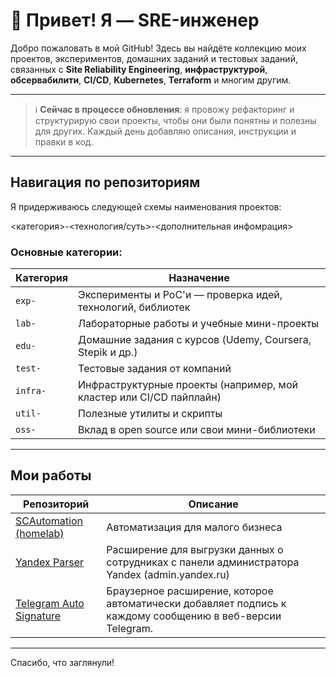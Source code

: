 # 👋 Привет! Я — SRE-инженер

Добро пожаловать в мой GitHub! Здесь вы найдёте коллекцию моих проектов, экспериментов, домашних заданий и тестовых заданий, связанных с **Site Reliability Engineering**, **инфраструктурой**, **обсервабилити**, **CI/CD**, **Kubernetes**, **Terraform** и многим другим.

---

> ℹ️ **Сейчас в процессе обновления**: я провожу рефакторинг и структурирую свои проекты, чтобы они были понятны и полезны для других. Каждый день добавляю описания, инструкции и правки в код.


---

## Навигация по репозиториям

Я придерживаюсь следующей схемы наименования проектов:

<категория>-<технология/суть>-<дополнительная инфомрация>


### Основные категории:

| Категория | Назначение |
|----------|------------|
| `exp-`   | Эксперименты и PoC'и — проверка идей, технологий, библиотек |
| `lab-`   | Лабораторные работы и учебные мини-проекты |
| `edu-`   | Домашние задания с курсов (Udemy, Coursera, Stepik и др.) |
| `test-`  | Тестовые задания от компаний |
| `infra-` | Инфраструктурные проекты (например, мой кластер или CI/CD пайплайн) |
| `util-`  | Полезные утилиты и скрипты |
| `oss-`   | Вклад в open source или свои мини-библиотеки |

---
<!--
## Стек технологий

- **Kubernetes**, Helm, ArgoCD
- **Prometheus**, Grafana, Loki, Alertmanager
- **Terraform**, Ansible
- **GitHub Actions**, GitLab CI, Jenkins
- **GCP**, AWS, Docker
- **Go**, Bash, Python

---

-->

## Мои работы

| Репозиторий | Описание |
|-------------|----------|
|[SCAutomation (homelab)](https://github.com/NordStory/ClientTerminal/tree/main)|Автоматизация для малого бизнеса|
|[Yandex Parser](https://github.com/NordStory/util-JavaScript-yandex.parser.admin)|Расширение для выгрузки данных о сотрудниках с панели администратора Yandex (admin.yandex.ru)|
|[Telegram Auto Signature](https://github.com/NordStory/util-JavaScript-telegram.signature)|Браузерное расширение, которое автоматически добавляет подпись к каждому сообщению в веб-версии Telegram.|

---

<!--

## Связь

- [LinkedIn]()
- [Telegram]()
- Email:

---

-->
Спасибо, что заглянули!



<!--
**NordStory/NordStory** is a ✨ _special_ ✨ repository because its `README.md` (this file) appears on your GitHub profile.

Here are some ideas to get you started:

- 🔭 I’m currently working on ...
- 🌱 I’m currently learning ...
- 👯 I’m looking to collaborate on ...
- 🤔 I’m looking for help with ...
- 💬 Ask me about ...
- 📫 How to reach me: ...
- 😄 Pronouns: ...
- ⚡ Fun fact: ...
-->
